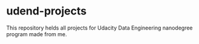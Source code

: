 # udend-projects

This repository helds all projects for Udacity Data Engineering nanodegree program made from me.


